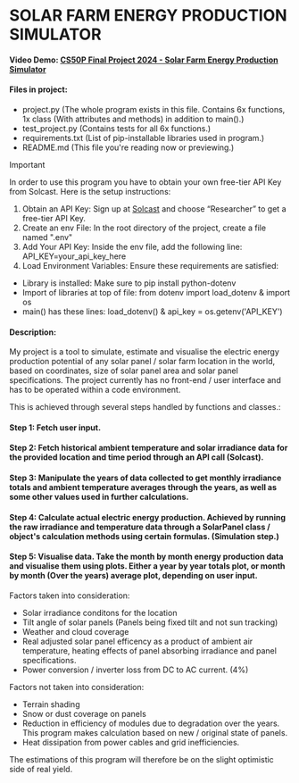 # SOLAR FARM ENERGY PRODUCTION SIMULATOR
#### Video Demo:  [CS50P Final Project 2024 - Solar Farm Energy Production Simulator](https://youtu.be/WAlqNmj93tU)

#### Files in project:
* project.py (The whole program exists in this file. Contains 6x functions, 1x class (With attributes and methods) in addition to main().)
* test_project.py (Contains tests for all 6x functions.)
* requirements.txt (List of pip-installable libraries used in program.)
* README.md (This file you're reading now or previewing.)

> [!IMPORTANT]
> In order to use this program you have to obtain your own free-tier API Key from Solcast. Here is the setup instructions:
> 1. Obtain an API Key: Sign up at [Solcast](https://toolkit.solcast.com.au/register?_ga=2.227312413.1484810716.1726757064-941402816.1720113127&_gl=1%2a1c1qtva%2a_gcl_au%2aMTQwNTcxNDE5Ni4xNzIwMTEzMTI3%2a_ga%2aOTQxNDAyODE2LjE3MjAxMTMxMjc.%2a_ga_BYH3TC3R79%2aMTcyNjc1OTIyOS4xOS4wLjE3MjY3NTkyMjkuMC4wLjA) and choose “Researcher” to get a free-tier API Key.
> 2. Create an env File: In the root directory of the project, create a file named ".env"
> 3. Add Your API Key: Inside the env file, add the following line:
API_KEY=your_api_key_here
> 4. Load Environment Variables: Ensure these requirements are satisfied:
> * Library is installed: Make sure to pip install python-dotenv
> * Import of libraries at top of file: from dotenv import load_dotenv & import os
> * main() has these lines: load_dotenv() & api_key = os.getenv('API_KEY')

#### Description:

My project is a tool to simulate, estimate and visualise the electric energy production potential of any solar panel / solar farm location in the world, based on coordinates, size of solar panel area and solar panel specifications.
The project currently has no front-end / user interface and has to be operated within a code environment.

This is achieved through several steps handled by functions and classes.:
#### Step 1: Fetch user input.
#### Step 2: Fetch historical ambient temperature and solar irradiance data for the provided location and time period through an API call (Solcast).
#### Step 3: Manipulate the years of data collected to get monthly irradiance totals and ambient temperature averages through the years, as well as some other values used in further calculations.
#### Step 4: Calculate actual electric energy production. Achieved by running the raw irradiance and temperature data through a SolarPanel class / object's calculation methods using certain formulas. (Simulation step.)
#### Step 5: Visualise data. Take the month by month energy production data and visualise them using plots. Either a year by year totals plot, or month by month (Over the years) average plot, depending on user input.

Factors taken into consideration:
- Solar irradiance conditons for the location
- Tilt angle of solar panels (Panels being fixed tilt and not sun tracking)
- Weather and cloud coverage
- Real adjusted solar panel efficency as a product of ambient air temperature, heating effects of panel absorbing irradiance and panel specifications.
- Power conversion / inverter loss from DC to AC current. (4%)

Factors not taken into consideration:
- Terrain shading
- Snow or dust coverage on panels
- Reduction in efficiency of modules due to degradation over the years. This program makes calculation based on new / original state of panels.
- Heat dissipation from power cables and grid inefficiencies.

The estimations of this program will therefore be on the slight optimistic side of real yield.
